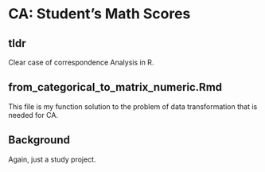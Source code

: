 # CA: Student’s Math Scores
## tldr
Clear case of correspondence Analysis in R. 

## from_categorical_to_matrix_numeric.Rmd
This file is my function solution to the problem of data transformation that is needed for CA. 

## Background
Again, just a study project.
